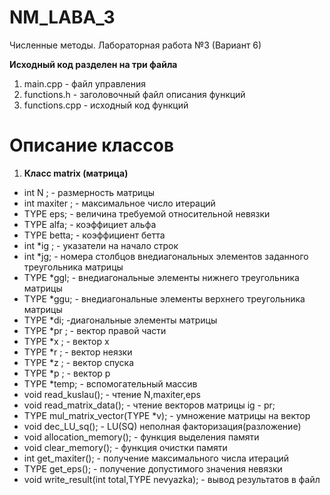 NM_LABA_3
=========

Численные методы. Лабораторная работа №3 (Вариант 6) 

**Исходный код разделен на три файла**

1. main.cpp - файл управления
2. functions.h - заголовочный файл описания функций
3. functions.cpp - исходный код функций

Описание классов
========
1. **Класс matrix (матрица)**
  * int N ; - размерность матрицы
  * int maxiter ; - максимальное число итераций
  * TYPE eps; - величина требуемой относительной невязки
  * TYPE alfa; - коэффициет альфа
  * TYPE betta; - коэффициент бетта
  * int *ig ; - указатели на начало строк
  * int *jg; - номера столбцов внедиагональных элементов заданного треугольника матрицы
  * TYPE *ggl; - внедиагональные элементы нижнего треугольника матрицы
  * TYPE *ggu; - внедиагональные элементы верхнего треугольника матрицы
  * TYPE *di; -диагональные элементы матрицы
  * TYPE *pr ; - вектор правой части
  * TYPE *x ; - вектор x
  * TYPE *r ; - вектор неязки
  * TYPE *z ; - вектор спуска
  * TYPE *p ; - вектор p
  * TYPE *temp; - вспомогательный массив
  * void read_kuslau(); - чтение N,maxiter,eps
  * void read_matrix_data(); - чтение векторов матрицы ig - pr;
  * TYPE mul_matrix_vector(TYPE *v); - умножение матрицы на вектор
  * void dec_LU_sq(); - LU(SQ) неполная факторизация(разложение) 
  * void allocation_memory(); - функция выделения памяти
  * void clear_memory(); - функция очистки памяти
  * int get_maxiter(); - получение максимального числа итераций
  * TYPE get_eps(); - получение допустимого значения невязки
  * void write_result(int total,TYPE nevyazka); - вывод результатов в файл
